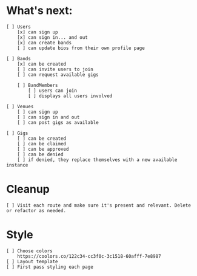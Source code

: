 # What's next:
    [ ] Users
        [x] can sign up
        [x] can sign in... and out
        [x] can create bands
        [ ] can update bios from their own profile page

    [ ] Bands
        [x] can be created
        [ ] can invite users to join
        [ ] can request available gigs
        
        [ ] BandMembers
            [ ] users can join
            [ ] displays all users involved

    [ ] Venues
        [ ] can sign up
        [ ] can sign in and out
        [ ] can post gigs as available

    [ ] Gigs
        [ ] can be created
        [ ] can be claimed
        [ ] can be approved
        [ ] can be denied
        [ ] if denied, they replace themselves with a new available instance

# Cleanup
    [ ] Visit each route and make sure it's present and relevant. Delete or refactor as needed.

# Style
    [ ] Choose colors
        https://coolors.co/122c34-cc3f0c-3c1518-60afff-7e8987
    [ ] Layout template
    [ ] First pass styling each page
